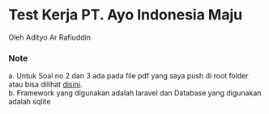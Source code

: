 # Test Kerja PT. Ayo Indonesia Maju

Oleh Adityo Ar Rafiuddin

### Note

a. Untuk Soal no 2 dan 3 ada pada file pdf yang saya push di root folder atau bisa dilihat [disini](https://github.com/adityoarr/test-kerja-ayo-indonesia-maju/blob/main/Jawaban%20untuk%20Soal%20no%202%20dan%203.pdf).<br/>
b. Framework yang digunakan adalah laravel dan Database yang digunakan adalah sqlite
